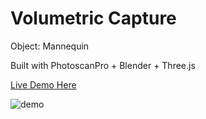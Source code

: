 # Volumetric Capture 

Object: Mannequin

Built with PhotoscanPro + Blender + Three.js

[Live Demo Here](https://cvalenzuela.github.io/alt_docs/volumetric_capture/)

![demo](imgs/movingdemo.gif)



